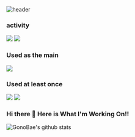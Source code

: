 <!--Header-->
![header](https://capsule-render.vercel.app/api?type=wave&color=auto&customColorList=0,2,2,5,30&height=300&section=header&text=Welcome%20GitHub&fontSize=80&fontAlignY=40&desc=GonoBae&animation=twinkling)

<!--Badges-->
### activity
<a href="https://medium.com/me/stories/public" target="_blank"><img src="https://img.shields.io/badge/MediumBlog-blueviolet?style=flat-square&logo=Medium&logoColor=white"/></a>
<a href="https://gonobae.github.io/" target="_blank"><img src="https://img.shields.io/badge/GitHubPost-blueviolet?style=flat-square&logo=GitHub Pages&logoColor=white"/></a>
### Used  as the main
<img src="https://img.shields.io/badge/Unity-blue?style=for-the-badge&logo=Unity&logoColor=black"></a> 
### Used at least once
<img src="https://img.shields.io/badge/C++-blue?style=for-the-badge&logo=C++&logoColor=black"></a> 
<img src="https://img.shields.io/badge/C-blue?style=for-the-badge&logo=C&logoColor=black">

### Hi there 👋 Here is What I'm Working On!!

![GonoBae's github stats](https://github-readme-stats.vercel.app/api?username=GonoBae&show_icons=true)
